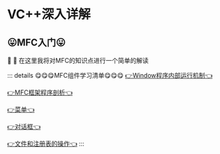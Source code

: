 # VC++深入详解





## 😛MFC入门😛
:tada: :100: 在这里我将对MFC的知识点进行一个简单的解读

::: details 😋😋😋MFC组件学习清单😋😋😋
[👉Window程序内部运行机制👈](./MFC/01_Window程序内部运行机制.md) 

[👉MFC框架程序剖析👈](./MFC/03_MFC框架程序剖析.md) 

[👉菜单👈](./MFC/06_菜单.md) 

[👉对话框👈](./MFC/07_对话框.md) 


[👉文件和注册表的操作👈](./MFC/12_文件和注册表的操作.md) 
:::